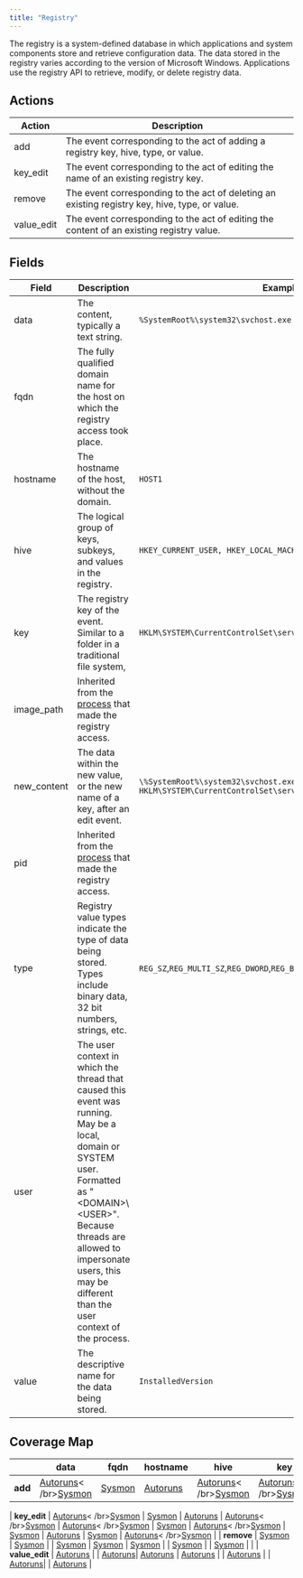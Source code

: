 ```yaml
---
title: "Registry"
---
```


The registry is a system-defined database in which applications and system components store and retrieve configuration data. The data stored in the registry varies according to the version of Microsoft Windows. Applications use the registry API to retrieve, modify, or delete registry data.

## Actions

|Action|Description|
|---|---|
|add|The event corresponding to the act of adding a registry key, hive, type, or value.|
|key_edit|The event corresponding to the act of editing the name of an existing registry key.|
|remove|The event corresponding to the act of deleting an existing registry key, hive, type, or value.|
|value_edit|The event corresponding to the act of editing the content of an existing registry value.|

## Fields

|Field|Description|Example|
|---|---|---|
|data|The content, typically a text string.|`%SystemRoot%\system32\svchost.exe -k rpcss`|
|fqdn|The fully qualified domain name for the host on which the registry access took place.| |
|hostname|The hostname of the host, without the domain.|`HOST1`|
|hive|The logical group of keys, subkeys, and values in the registry.|`HKEY_CURRENT_USER, HKEY_LOCAL_MACHINE`
|key|The registry key of the event. Similar to a folder in a traditional file system,|`HKLM\SYSTEM\CurrentControlSet\services\RpcSs`|
|image_path|Inherited from the [process](https://car.mitre.org/wiki/Data_Model/process) that made the registry access.| |
|new_content|The data within the new value, or the new name of a key, after an edit event.|`\%SystemRoot%\system32\svchost.exe, HKLM\SYSTEM\CurrentControlSet\services\RpcSs`|
|pid|Inherited from the [process](https://car.mitre.org/wiki/Data_Model/process) that made the registry access.| |
|type|Registry value types indicate the type of data being stored. Types include binary data, 32 bit numbers, strings, etc.|`REG_SZ`,`REG_MULTI_SZ`,`REG_DWORD`,`REG_BINARY`,`REG_QWORD`,`REG_EXPAND_SZ`|
|user|The user context in which the thread that caused this event was running. May be a local, domain or SYSTEM user. Formatted as "\<DOMAIN>\\\<USER>". Because threads are allowed to impersonate users, this may be different than the user context of the process.| |
|value|The descriptive name for the data being stored.|`InstalledVersion`|

## Coverage Map

| | **data** | **fqdn** | **hostname** | **hive** | **key** | **image_path** | **new_content** | **pid** | **type** | **user** | **value** |
|---|---|---|---|---|---|---|---|---|---|---|---|
| **add** | [Autoruns](../sensors/autoruns)< /br>[Sysmon](../sensors/sysmon_13) | [Sysmon](../sensors/sysmon_13) | [Autoruns](../sensors/autoruns) | [Autoruns](../sensors/autoruns)< /br>[Sysmon](../sensors/sysmon_13) | [Autoruns](../sensors/autoruns)< /br>[Sysmon](../sensors/sysmon_13) | [Sysmon](../sensors/sysmon_13) | | [Sysmon](../sensors/sysmon_13) | [Autoruns](../sensors/autoruns)| [Sysmon](../sensors/sysmon_13) | [Autoruns](../sensors/autoruns) | 
| 
**key_edit** | [Autoruns](../sensors/autoruns)< /br>[Sysmon](../sensors/sysmon_13) | [Sysmon](../sensors/sysmon_13) | [Autoruns](../sensors/autoruns) | [Autoruns](../sensors/autoruns)< /br>[Sysmon](../sensors/sysmon_13) | [Autoruns](../sensors/autoruns)< /br>[Sysmon](../sensors/sysmon_13) | [Sysmon](../sensors/sysmon_13) | [Autoruns](../sensors/autoruns)< /br>[Sysmon](../sensors/sysmon_13) | [Sysmon](../sensors/sysmon_13) | [Autoruns](../sensors/autoruns) | [Sysmon](../sensors/sysmon_13) | [Autoruns](../sensors/autoruns)< /br>[Sysmon](../sensors/sysmon_13) |
| **remove** | [Sysmon](../sensors/sysmon_13) | [Sysmon](../sensors/sysmon_13) | | [Sysmon](../sensors/sysmon_13) | [Sysmon](../sensors/sysmon_13) | [Sysmon](../sensors/sysmon_13) | | [Sysmon](../sensors/sysmon_13) | | [Sysmon](../sensors/sysmon_13) | | 
| **value_edit** | [Autoruns](../sensors/autoruns) | | [Autoruns](../sensors/autoruns)| [Autoruns](../sensors/autoruns) | [Autoruns](../sensors/autoruns) | | [Autoruns](../sensors/autoruns) | | [Autoruns](../sensors/autoruns)| | [Autoruns](../sensors/autoruns) | 
